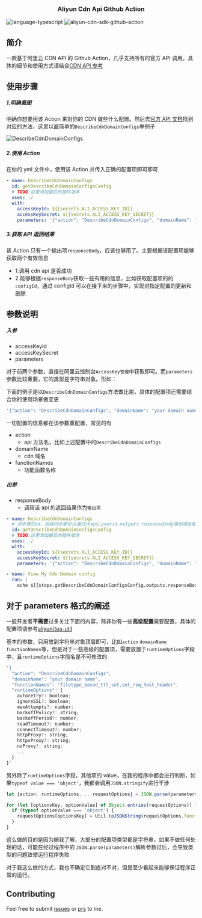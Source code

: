 <h3 align="center">
Aliyun Cdn Api Github Action 
</h3>

![language-typescript](https://img.shields.io/badge/typescript-blue?style=flat&logo=typescript&logoColor=white) ![aliyun-cdn-sdk-github-action](https://img.shields.io/badge/Github%20Action%20-Aliyun%20CDN%20Api-brightgreen?style=flat&logo=GitHub%20Actions&logoColor=white)

## 简介

一款基于阿里云 CDN API 的 Github Action，几乎支持所有的官方 API 调用，具体的细节和使用方式请结合[CDN API 参考](https://help.aliyun.com/document_detail/91856.html)

## 使用步骤

##### 1.明确意图

明确你想要用该 Action 来对你的 CDN 做些什么配置。然后去[官方 API 文档](https://help.aliyun.com/document_detail/106661.html)找到对应的方法，这里以最简单的`DescribeCdnDomainConfigs`举例子

![DescribeCdnDomainConfigs](http://show.newarray.vip/aliyun-cdn-api-action/DescribeCdnDomainConfigs.png)

##### 2.使用 Action

在你的 yml 文件中，使用该 Action 并传入正确的配置项即可即可

```yml
- name: DescribeCdnDomainConfigs
  id: getDescribeCdnDomainConfigsConfig
  # TODO:这里添加最后的插件版本
  uses: ./
  with:
    accessKeyId: ${{secrets.ALI_ACCESS_KEY_ID}}
    accessKeySecret: ${{secrets.ALI_ACCESS_KEY_SECRET}}
    parameters: '{"action": "DescribeCdnDomainConfigs", "domainName": "your domain name", "functionNames": "filetype_based_ttl_set,set_req_host_header" }'
```

##### 3.获取 API 返回结果

该 Action 只有一个输出项`responseBody`，应该也够用了。主要根据该配置项能够获取两个有效信息

- 1.调用 cdn api 是否成功
- 2.能够根据`responseBody`获取一些有用的信息，比如获取配置项的的`configId`，通过 configId 可以在接下来的步骤中，实现对指定配置的更新和删除

## 参数说明

##### 入参

- accessKeyId
- accessKeySecret
- parameters

对于前两个参数，直接在阿里云控制台`AccessKey管理`中获取即可。而`parameters`参数比较重要，它的类型是字符串对象。形如：

下面的例子是以`DescribeCdnDomainConfigs`方法做比喻，具体的配置项还需要结合你的使用场景做变更

```javascript
'{"action": "DescribeCdnDomainConfigs", "domainName": "your domain name", "functionNames": "filetype_based_ttl_set,set_req_host_header" }'
```

一切配置的信息都在该参数重配置，常见的有

- action
  - api 方法名，比如上述配置中的`DescribeCdnDomainConfigs`
- domainName
  - cdn 域名
- functionNames
  - 功能函数名称

##### 出参

- responseBody
  - 调用该 api 的返回结果作为`输出项`

```yml
- name: DescribeCdnDomainConfigs
  # 该步骤的id，后续的步骤可以通过steps.yourid.outputs.responseBody拿到域名配置信息
  id: getDescribeCdnDomainConfigsConfig
  # TODO:这里添加最后的插件版本
  uses: ./
  with:
    accessKeyId: ${{secrets.ALI_ACCESS_KEY_ID}}
    accessKeySecret: ${{secrets.ALI_ACCESS_KEY_SECRET}}
    parameters: '{"action": "DescribeCdnDomainConfigs", "domainName": "your domain name", "functionNames": "filetype_based_ttl_set,set_req_host_header" }'

- name: View My Cdn Domain config
  run: |
    echo ${{steps.getDescribeCdnDomainConfigsConfig.outputs.responseBody}}
```

## 对于 parameters 格式的阐述

一般开发者**不需要**过多关注下面的内容，除非你有一些**高级配置**需要配置，具体的配置项请参考[aliyun/tea-util](https://github.com/aliyun/tea-util/blob/10d152a3838594532b734956a3d72c81c94b4241/ts/src/client.ts#L8)

基本的参数，只用放到字符串对象顶层即可，比如`action` `domainName` `functionNames`等，但是对于一些高级的配置项，需要放置于`runtimeOptions`字段中，且`runtimeOptions`字段名是不可修改的

```javascript
'{
  "action": "DescribeCdnDomainConfigs",
  "domainName": "your domain name",
  "functionNames": "filetype_based_ttl_set,set_req_host_header",
  "runtimeOptions": {
    autoretry?: boolean;
    ignoreSSL?: boolean;
    maxAttempts?: number;
    backoffPolicy?: string;
    backoffPeriod?: number;
    readTimeout?: number;
    connectTimeout?: number;
    httpProxy?: string;
    httpsProxy?: string;
    noProxy?: string;
    ...
  }
}'

```

另外除了`runtimeOptions`字段，其他项的 value，在我的程序中都会进行判断，如果`typeof value === 'object'`，我都会调用`JSON.stringify`进行干涉

```javascript
let {action, runtimeOptions, ...requestOptions} = JSON.parse(parameters)

for (let [optionsKey, optionValue] of Object.entries(requestOptions)) {
  if (typeof optionValue === 'object') {
    requestOptions[optionsKey] = Util.toJSONString(requestOptions.functions)
  }
}
```

这么做的目的是因为据我了解，大部分的配置项类型都是字符串，如果不做任何处理的话，可能在经过程序中的 `JSON.parse(parameters)`解析参数过后，会导致类型的问题致使运行程序失败

对于我这么做的方式，我也不确定它到底对不对，但是至少看起来能够保证程序正常的运行。

## Contributing

Feel free to submit [issues](https://github.com/weirui88888/aliyun-cdn-sdk/issues) or [prs](https://github.com/weirui88888/aliyun-cdn-sdk/pulls) to me.

